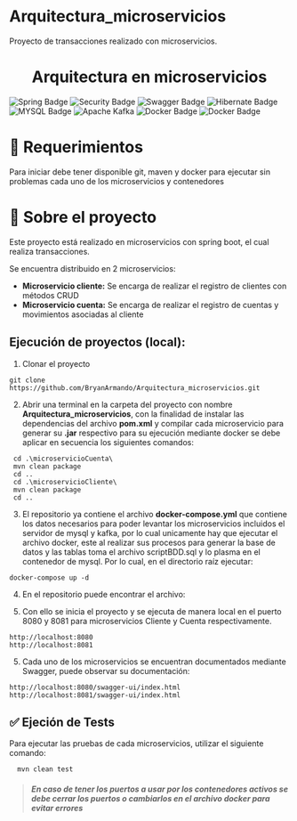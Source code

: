# Arquitectura_microservicios
Proyecto de transacciones realizado con microservicios.

<div align="center">
<h1> Arquitectura en microservicios
</h1>

</div>

![Spring Badge](https://img.shields.io/badge/SpringBoot-20232A?style=for-the-badge&logo=spring&logoColor=green)
![Security Badge](https://img.shields.io/badge/SpringSecurity-20232A?style=for-the-badge&logo=springsecurity&logoColor=green)
![Swagger Badge](https://img.shields.io/badge/Swagger-20232A?style=for-the-badge&logo=swagger&logoColor=#68b618)
![Hibernate Badge](https://img.shields.io/badge/Hibernate-20232A?style=for-the-badge&logo=hibernate&logoColor=yellow)
![MYSQL Badge](https://img.shields.io/badge/MySQL-20232A?style=for-the-badge&logo=mysql&logoColor=orange)
![Apache Kafka](https://img.shields.io/badge/Apache_Kafka-231F20?style=for-the-badge&logo=apache-kafka&logoColor=white)
![Docker Badge](https://img.shields.io/badge/Docker-20232A?style=for-the-badge&logo=docker)
![Docker Badge](https://img.shields.io/badge/Maven-20232A?style=for-the-badge&logo=maven)

# 🔩 Requerimientos
Para iniciar debe tener disponible git, maven y docker para ejecutar sin problemas cada uno de los microservicios y contenedores



# 🌟 Sobre el proyecto

Este proyecto está realizado en microservicios con spring boot, el cual realiza transacciones.


Se encuentra distribuido en 2 microservicios:   

<ul> 
<li><b>Microservicio cliente:</b> Se encarga de realizar el registro de clientes con métodos CRUD</li> 
<li><b>Microservicio cuenta:</b> Se encarga de realizar el registro de cuentas y movimientos asociadas al cliente</li> 
</ul>


## Ejecución de proyectos (local):

1. Clonar el proyecto
```
git clone https://github.com/BryanArmando/Arquitectura_microservicios.git
```

2. Abrir una terminal en la carpeta del proyecto con nombre **Arquitectura_microservicios**, con la finalidad de instalar las dependencias del archivo **pom.xml** y compilar cada microservicio para generar su **.jar** respectivo para su ejecución mediante docker se debe aplicar en secuencia los siguientes comandos:
```
 cd .\microservicioCuenta\
 mvn clean package
 cd ..
 cd .\microservicioCliente\
 mvn clean package
 cd ..
```

3. El repositorio ya contiene el archivo **docker-compose.yml** que contiene los datos necesarios para poder levantar los microservicios incluidos el servidor de mysql y kafka, por lo cual unicamente hay que ejecutar el archivo docker, este al realizar sus procesos para generar la base de datos y las tablas toma el archivo scriptBDD.sql y lo plasma en el contenedor de mysql. Por lo cual, en el directorio raíz ejecutar:
```
docker-compose up -d
```
4. En el repositorio puede encontrar el archivo: 

4. Con ello se inicia el proyecto y se ejecuta de manera local en el puerto 8080 y 8081 para microservicios Cliente y Cuenta respectivamente.
```
http://localhost:8080
http://localhost:8081
```

5. Cada uno de los microservicios se encuentran documentados mediante Swagger, puede observar su documentación:
```
http://localhost:8080/swagger-ui/index.html
http://localhost:8081/swagger-ui/index.html
```
## ✅ Ejeción de Tests

Para ejecutar las pruebas de cada microservicios, utilizar el siguiente comando:

```
  mvn clean test
```

> ######  **En caso de tener los puertos a usar por los contenedores activos se debe cerrar los puertos o cambiarlos en el archivo docker para evitar errores** 

